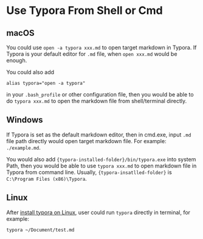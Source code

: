 # Use Typora From Shell or Cmd

## macOS

You could use `open -a typora xxx.md` to open target markdown in Typora. If Typora is your default editor for `.md` file, when `open xxx.md` would be enough.

You could also add

```text
alias typora="open -a typora"
```

in your `.bash_profile` or other configuration file, then you would be able to do `typora xxx.md` to open the markdown file from shell/terminal directly.

## Windows

If Typora is set as the default markdown editor, then in cmd.exe, input `.md` file path directly would open target markdown file. For example: `./example.md`.

You would also add `{typora-installed-folder}/bin/typora.exe` into system Path, then you would be able to use `typora xxx.md` to open markdown file in Typora from command line. Usually, `{typora-insatlled-folder}` is `C:\Program Files (x86)\Typora`.

## Linux

After [install typora on Linux](https://github.com/dlccyes/CollegeNotes/tree/f078283d8da9674de95cba67c3e16e897e98ed4f/Typora-on-Linux/README.md), user could run `typora` directly in terminal, for example:

```bash
typora ~/Document/test.md
```

